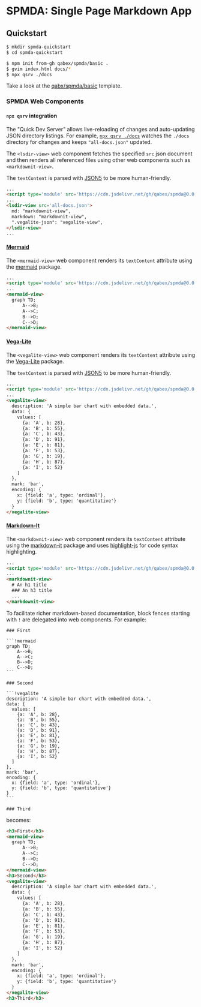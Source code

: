 # SPMDA: Single Page Markdown App

## Quickstart

```bash
$ mkdir spmda-quickstart
$ cd spmda-quickstart

$ npm init from-gh qabex/spmda/basic .
$ gvim index.html docs/*
$ npx qsrv ./docs
```

Take a look at the [qabx/spmda/basic](https://github.com/qabex/spmda/tree/master/basic) template.


### SPMDA Web Components 

#### `npx qsrv` integration

The "Quick Dev Server" allows live-reloading of changes and auto-updating JSON directory listings. For example, [`npx qsrv ./docs`](https://github.com/shanewholloway/node-qsrv#readme) watches the `./docs` directory for changes and keeps `"all-docs.json"` updated.

The `<lsdir-view>` web component fetches the specified `src` json document and then renders all referenced files using other web components such as `<markdownit-view>`.

The `textContent` is parsed with [JSON5](https://json5.org/) to be more human-friendly.

```html
...
<script type='module' src='https://cdn.jsdelivr.net/gh/qabex/spmda@0.0.3/esm/lsdir-view.mjs'></script>
...
<lsdir-view src='all-docs.json'>
  md: "markdownit-view",
  markdown: "markdownit-view",
  ".vegalite-json": "vegalite-view",
</lsdir-view>
...
```


#### [Mermaid](https://mermaid-js.github.io/mermaid/)

The `<mermaid-view>` web component renders its `textContent` attribute using the [mermaid](https://mermaid-js.github.io/mermaid/) package.

```html
...
<script type='module' src='https://cdn.jsdelivr.net/gh/qabex/spmda@0.0.3/esm/mermaid-view.mjs'></script>
...
<mermaid-view>
  graph TD;
      A-->B;
      A-->C;
      B-->D;
      C-->D;
</mermaid-view>
```


#### [Vega-Lite](https://vega.github.io/vega-lite/)

The `<vegalite-view>` web component renders its `textContent` attribute using the [Vega-Lite](https://vega.github.io/vega-lite/) package.

The `textContent` is parsed with [JSON5](https://json5.org/) to be more human-friendly.

```html
...
<script type='module' src='https://cdn.jsdelivr.net/gh/qabex/spmda@0.0.3/esm/vegalite-view.mjs'></script>
...
<vegalite-view>
  description: 'A simple bar chart with embedded data.',
  data: {
    values: [
      {a: 'A', b: 28},
      {a: 'B', b: 55},
      {a: 'C', b: 43},
      {a: 'D', b: 91},
      {a: 'E', b: 81},
      {a: 'F', b: 53},
      {a: 'G', b: 19},
      {a: 'H', b: 87},
      {a: 'I', b: 52}
    ]
  },
  mark: 'bar',
  encoding: {
    x: {field: 'a', type: 'ordinal'},
    y: {field: 'b', type: 'quantitative'}
  }
</vegalite-view>
```


#### [Markdown-It](https://github.com/markdown-it/markdown-it#readme)

The `<markdownit-view>` web component renders its `textContent` attribute using the [markdown-it](https://github.com/markdown-it/markdown-it#readme) package
and uses [highlight-js](https://highlightjs.org/) for code syntax highlighting.

```html
...
<script type='module' src='https://cdn.jsdelivr.net/gh/qabex/spmda@0.0.3/esm/markdownit-view.mjs'></script>
...
<markdownit-view>
  # An h1 title
  ### An h3 title
  ...
</markdownit-view>
```

To facilitate richer markdown-based documentation, block fences starting with `!` are delegated into web components. For example:

~~~
### First

```!mermaid
graph TD;
    A-->B;
    A-->C;
    B-->D;
    C-->D;
```

### Second

```!vegalite
description: 'A simple bar chart with embedded data.',
data: {
  values: [
    {a: 'A', b: 28},
    {a: 'B', b: 55},
    {a: 'C', b: 43},
    {a: 'D', b: 91},
    {a: 'E', b: 81},
    {a: 'F', b: 53},
    {a: 'G', b: 19},
    {a: 'H', b: 87},
    {a: 'I', b: 52}
  ]
},
mark: 'bar',
encoding: {
  x: {field: 'a', type: 'ordinal'},
  y: {field: 'b', type: 'quantitative'}
}
```

### Third

~~~

becomes:

```html
<h3>First</h3>
<mermaid-view>
  graph TD;
      A-->B;
      A-->C;
      B-->D;
      C-->D;
</mermaid-view>
<h3>Second</h3>
<vegalite-view>
  description: 'A simple bar chart with embedded data.',
  data: {
    values: [
      {a: 'A', b: 28},
      {a: 'B', b: 55},
      {a: 'C', b: 43},
      {a: 'D', b: 91},
      {a: 'E', b: 81},
      {a: 'F', b: 53},
      {a: 'G', b: 19},
      {a: 'H', b: 87},
      {a: 'I', b: 52}
    ]
  },
  mark: 'bar',
  encoding: {
    x: {field: 'a', type: 'ordinal'},
    y: {field: 'b', type: 'quantitative'}
  }
</vegalite-view>
<h3>Third</h3>
```
